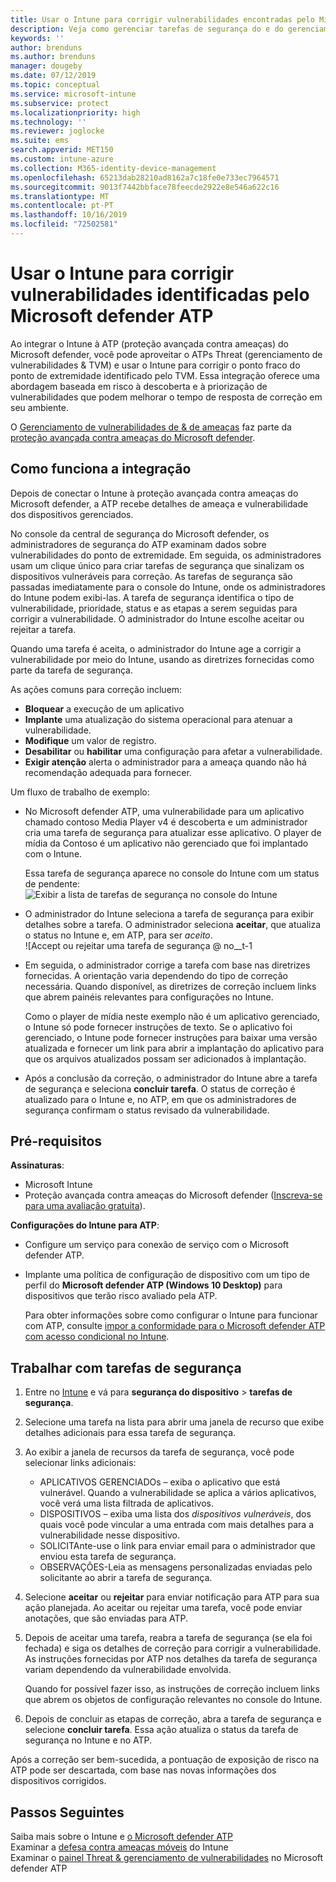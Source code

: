 ```yaml
---
title: Usar o Intune para corrigir vulnerabilidades encontradas pelo Microsoft defender ATP – Azure | Microsoft Docs
description: Veja como gerenciar tarefas de segurança do e do gerenciamento de vulnerabilidades & ameaças, parte da ATP (proteção avançada contra ameaças) do Microsoft defender no console do Intune.
keywords: ''
author: brenduns
ms.author: brenduns
manager: dougeby
ms.date: 07/12/2019
ms.topic: conceptual
ms.service: microsoft-intune
ms.subservice: protect
ms.localizationpriority: high
ms.technology: ''
ms.reviewer: joglocke
ms.suite: ems
search.appverid: MET150
ms.custom: intune-azure
ms.collection: M365-identity-device-management
ms.openlocfilehash: 65213dab28210ad8162a7c18fe0e733ec7964571
ms.sourcegitcommit: 9013f7442bbface78feecde2922e8e546a622c16
ms.translationtype: MT
ms.contentlocale: pt-PT
ms.lasthandoff: 10/16/2019
ms.locfileid: "72502581"
---
```

# <a name="use-intune-to-remediate-vulnerabilities-identified-by-microsoft-defender-atp"></a>Usar o Intune para corrigir vulnerabilidades identificadas pelo Microsoft defender ATP  

Ao integrar o Intune à ATP (proteção avançada contra ameaças) do Microsoft defender, você pode aproveitar o ATPs Threat (gerenciamento de vulnerabilidades & TVM) e usar o Intune para corrigir o ponto fraco do ponto de extremidade identificado pelo TVM. Essa integração oferece uma abordagem baseada em risco à descoberta e à priorização de vulnerabilidades que podem melhorar o tempo de resposta de correção em seu ambiente.  

O [Gerenciamento de vulnerabilidades de & de ameaças](https://docs.microsoft.com/windows/security/threat-protection/windows-defender-atp/next-gen-threat-and-vuln-mgt) faz parte da [proteção avançada contra ameaças do Microsoft defender](https://docs.microsoft.com/windows/security/threat-protection/windows-defender-atp/windows-defender-advanced-threat-protection).  

## <a name="how-integration-works"></a>Como funciona a integração  

Depois de conectar o Intune à proteção avançada contra ameaças do Microsoft defender, a ATP recebe detalhes de ameaça e vulnerabilidade dos dispositivos gerenciados.  

No console da central de segurança do Microsoft defender, os administradores de segurança do ATP examinam dados sobre vulnerabilidades do ponto de extremidade. Em seguida, os administradores usam um clique único para criar tarefas de segurança que sinalizam os dispositivos vulneráveis para correção. As tarefas de segurança são passadas imediatamente para o console do Intune, onde os administradores do Intune podem exibi-las. A tarefa de segurança identifica o tipo de vulnerabilidade, prioridade, status e as etapas a serem seguidas para corrigir a vulnerabilidade. O administrador do Intune escolhe aceitar ou rejeitar a tarefa.  

Quando uma tarefa é aceita, o administrador do Intune age a corrigir a vulnerabilidade por meio do Intune, usando as diretrizes fornecidas como parte da tarefa de segurança.  

As ações comuns para correção incluem:  

- **Bloquear** a execução de um aplicativo  
- **Implante** uma atualização do sistema operacional para atenuar a vulnerabilidade.  
- **Modifique** um valor de registro.  
- **Desabilitar** ou **habilitar** uma configuração para afetar a vulnerabilidade.  
- **Exigir atenção** alerta o administrador para a ameaça quando não há recomendação adequada para fornecer.  

Um fluxo de trabalho de exemplo:

- No Microsoft defender ATP, uma vulnerabilidade para um aplicativo chamado contoso Media Player v4 é descoberta e um administrador cria uma tarefa de segurança para atualizar esse aplicativo. O player de mídia da Contoso é um aplicativo não gerenciado que foi implantado com o Intune.  

  Essa tarefa de segurança aparece no console do Intune com um status de pendente:  
  ![Exibir a lista de tarefas de segurança no console do Intune](./media/atp-manage-vulnerabilities/temp-security-tasks.png)
 
- O administrador do Intune seleciona a tarefa de segurança para exibir detalhes sobre a tarefa.  O administrador seleciona **aceitar**, que atualiza o status no Intune e, em ATP, para ser *aceito*.  
  ![Accept ou rejeitar uma tarefa de segurança @ no__t-1 
 
- Em seguida, o administrador corrige a tarefa com base nas diretrizes fornecidas.  A orientação varia dependendo do tipo de correção necessária. Quando disponível, as diretrizes de correção incluem links que abrem painéis relevantes para configurações no Intune. 

  Como o player de mídia neste exemplo não é um aplicativo gerenciado, o Intune só pode fornecer instruções de texto. Se o aplicativo foi gerenciado, o Intune pode fornecer instruções para baixar uma versão atualizada e fornecer um link para abrir a implantação do aplicativo para que os arquivos atualizados possam ser adicionados à implantação. 

- Após a conclusão da correção, o administrador do Intune abre a tarefa de segurança e seleciona **concluir tarefa**.  O status de correção é atualizado para o Intune e, no ATP, em que os administradores de segurança confirmam o status revisado da vulnerabilidade.  

## <a name="prerequisites"></a>Pré-requisitos  

**Assinaturas**:  

- Microsoft Intune  
- Proteção avançada contra ameaças do Microsoft defender ([Inscreva-se para uma avaliação gratuita](https://www.microsoft.com/WindowsForBusiness/windows-atp?ocid=docs-wdatp-main-abovefoldlink)).  

**Configurações do Intune para ATP**:  

- Configure um serviço para conexão de serviço com o Microsoft defender ATP.  
- Implante uma política de configuração de dispositivo com um tipo de perfil do **Microsoft defender ATP (Windows 10 Desktop)** para dispositivos que terão risco avaliado pela ATP.

  Para obter informações sobre como configurar o Intune para funcionar com ATP, consulte [impor a conformidade para o Microsoft defender ATP com acesso condicional no Intune](advanced-threat-protection.md#enable-microsoft-defender-atp-in-intune).  

## <a name="work-with-security-tasks"></a>Trabalhar com tarefas de segurança  

1. Entre no [Intune](https://go.microsoft.com/fwlink/?linkid=2090973) e vá para **segurança do dispositivo** > **tarefas de segurança**.  
2. Selecione uma tarefa na lista para abrir uma janela de recurso que exibe detalhes adicionais para essa tarefa de segurança.  
3. Ao exibir a janela de recursos da tarefa de segurança, você pode selecionar links adicionais:  
   - APLICATIVOS GERENCIADOs – exiba o aplicativo que está vulnerável. Quando a vulnerabilidade se aplica a vários aplicativos, você verá uma lista filtrada de aplicativos.  
   - DISPOSITIVOS – exiba uma lista dos *dispositivos vulneráveis*, dos quais você pode vincular a uma entrada com mais detalhes para a vulnerabilidade nesse dispositivo.  
   - SOLICITAnte-use o link para enviar email para o administrador que enviou esta tarefa de segurança.  
   - OBSERVAÇÕES-Leia as mensagens personalizadas enviadas pelo solicitante ao abrir a tarefa de segurança.  
4. Selecione **aceitar** ou **rejeitar** para enviar notificação para ATP para sua ação planejada. Ao aceitar ou rejeitar uma tarefa, você pode enviar anotações, que são enviadas para ATP.  

5. Depois de aceitar uma tarefa, reabra a tarefa de segurança (se ela foi fechada) e siga os detalhes de correção para corrigir a vulnerabilidade.  As instruções fornecidas por ATP nos detalhes da tarefa de segurança variam dependendo da vulnerabilidade envolvida.  

   Quando for possível fazer isso, as instruções de correção incluem links que abrem os objetos de configuração relevantes no console do Intune.  

6. Depois de concluir as etapas de correção, abra a tarefa de segurança e selecione **concluir tarefa**.  Essa ação atualiza o status da tarefa de segurança no Intune e no ATP.  

Após a correção ser bem-sucedida, a pontuação de exposição de risco na ATP pode ser descartada, com base nas novas informações dos dispositivos corrigidos. 

## <a name="next-steps"></a>Passos Seguintes
Saiba mais sobre o Intune e [o Microsoft defender ATP](advanced-threat-protection.md)  
Examinar a [defesa contra ameaças móveis](mobile-threat-defense.md) do Intune  
Examinar o [painel Threat & gerenciamento de vulnerabilidades](https://docs.microsoft.com/windows/security/threat-protection/windows-defender-atp/tvm-dashboard-insights) no Microsoft defender ATP
